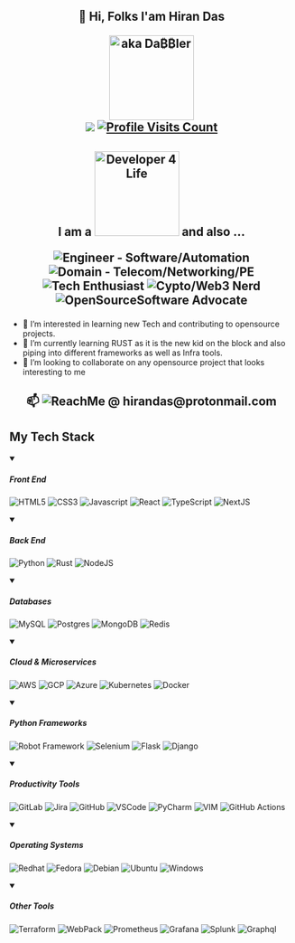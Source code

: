 <h2 align="center">👋 Hi, Folks I'am Hiran Das<p><a href="https://github.com/hirandas2610/"><img alt="aka Da₿₿ler" src="https://img.shields.io/badge/aka-Da₿₿ler-orange" width="150px" align="center"></a><br><a href="https://x.com/hirandas2610">
<img src="https://img.shields.io/twitter/follow/hirandas2610"></a>  <a href="https://github.com/hirandas2610/"><img alt="Profile Visits Count" src="https://komarev.com/ghpvc/?username=hirandas2610&label=Profile+Visits&color=green"></a></p></h2>

<h2 align="center">
I am a <img alt="Developer 4 Life" src="https://img.shields.io/badge/Developer_4_Life-litegreen" width="150px"> and also ...
<p></p><p><img alt="Engineer - Software/Automation" src="https://img.shields.io/badge/Engineer-Software%2FAutomation-darkred">
<img alt="Domain - Telecom/Networking/PE" src="https://img.shields.io/badge/Domain-Telecom%2FNetworking%2FPE-teal">
<img alt="Tech Enthusiast" src="https://img.shields.io/badge/Tech_Enthusiast-orange">
<img alt="Cypto/Web3 Nerd" src="https://img.shields.io/badge/Cypto%2FWeb3 Nerd-purple">
<img alt="OpenSourceSoftware Advocate" src="https://img.shields.io/badge/OpenSourceSoftware_Advocate-yellow">
</p>
</h2>

- 👀 I’m interested in learning new Tech and contributing to opensource projects.
- 🌱 I’m currently learning RUST as it is the new kid on the block and also piping into different frameworks as well as Infra tools.
- 💞️ I’m looking to collaborate on any opensource project that looks interesting to me
  
<h2 align="center"><p> 📫 <img alt="ReachMe @ hirandas@protonmail.com" src="https://img.shields.io/badge/ReachMe@-hirandas@protonmail.com-purple"></p></h2>
<h2>My Tech Stack</h2>
<details open>
  <summary><h5>Front End</h5></summary>
  <p align="left">
    <img alt="HTML5" src="https://skillicons.dev/icons?i=html" title="HTML5"/>
    <img alt="CSS3" src="https://skillicons.dev/icons?i=css" title="CSS3"/>
    <img alt="Javascript" src="https://skillicons.dev/icons?i=js" title="JavaScript"/>
    <img alt="React" src="https://skillicons.dev/icons?i=react" title="React"/>
    <img alt="TypeScript" src="https://skillicons.dev/icons?i=ts" title="TypeScript"/>
    <img alt="NextJS" src="https://skillicons.dev/icons?i=nextjs" title="NextJS"/>
  </p>
</details>
<details open>
  <summary><h5>Back End</h5></summary>
  <p align="left">
    <img alt="Python" src="https://skillicons.dev/icons?i=python" title="Python"/>
    <img alt="Rust" src="https://skillicons.dev/icons?i=rust" title="Rust"/>
    <img alt="NodeJS" src="https://skillicons.dev/icons?i=nodejs" title="NodeJS"/>
  </p>
</details>
<details open>
  <summary><h5>Databases</h5></summary>
  <p align="left">
    <img alt="MySQL" src="https://skillicons.dev/icons?i=mysql" title="MySQL"/>
    <img alt="Postgres" src="https://skillicons.dev/icons?i=postgres" title="Postgres"/>
    <img alt="MongoDB" src="https://skillicons.dev/icons?i=mongodb" title="MongoDB"/>
    <img alt="Redis" src="https://skillicons.dev/icons?i=redis" title="Redis"/>
  </p>
</details>
<details open>
  <summary><h5>Cloud & Microservices</h5></summary>
  <p align="left">
    <img alt="AWS" src="https://skillicons.dev/icons?i=aws" title="AWS"/>
    <img alt="GCP" src="https://skillicons.dev/icons?i=gcp" title="GCP"/>
    <img alt="Azure" src="https://skillicons.dev/icons?i=azure" title="Azure"/>
    <img alt="Kubernetes" src="https://skillicons.dev/icons?i=kubernetes" title="Kubernetes"/>
    <img alt="Docker" src="https://skillicons.dev/icons?i=docker" title="Docker"/>
  </p>
</details>
<details open>
  <summary><h5>Python Frameworks</h5></summary>
  <p align="left">
    <img alt="Robot Framework" src="https://img.shields.io/badge/Robot%20Framework-000000?style=for-the-badge&logo=robot-framework&logoColor=white" title="Robot Framework">
    <img alt="Selenium" src="https://skillicons.dev/icons?i=selenium" title="Selenium"/>
    <img alt="Flask" src="https://skillicons.dev/icons?i=flask" title="Flask"/>
    <img alt="Django" src="https://skillicons.dev/icons?i=django" title="Django"/>
  </p>
</details>
<details open>
  <summary><h5>Productivity Tools</h5></summary>
  <p align="left">
    <img alt="GitLab" src="https://skillicons.dev/icons?i=gitlab" title="GitLab"/>
    <img alt="Jira" src="https://img.shields.io/badge/jira-%230A0FFF.svg?style=for-the-badge&logo=jira&logoColor=white" title="Jira">
    <img alt="GitHub" src="https://skillicons.dev/icons?i=github" title="GitHub"/>
    <img alt="VSCode" src="https://skillicons.dev/icons?i=vscode" title="VSCode"/>
    <img alt="PyCharm" src="https://skillicons.dev/icons?i=pycharm" title="PyCharm"/>
    <img alt="VIM" src="https://skillicons.dev/icons?i=vim" title="VIM"/>
    <img alt="GitHub Actions" src="https://skillicons.dev/icons?i=githubactions" title="GitHub Actions"/>
  </p>
</details>
<details open>
  <summary><h5>Operating Systems</h5></summary>
  <p align="left">
    <img alt="Redhat" src="https://skillicons.dev/icons?i=redhat" title="Redhat"/>
    <img alt="Fedora" src="https://img.shields.io/badge/Fedora-294172?style=for-the-badge&logo=fedora&logoColor=white" title="Fedora"/>
    <img alt="Debian" src="https://skillicons.dev/icons?i=debian" title="Debian"/>
    <img alt="Ubuntu" src="https://skillicons.dev/icons?i=ubuntu" title="Ubuntu"/>
    <img alt="Windows" src="https://skillicons.dev/icons?i=windows" title="Windows"/>
  </p>
</details>
<details open>
  <summary><h5>Other Tools</h5></summary>
  <p align="left">
    <img alt="Terraform" src="https://skillicons.dev/icons?i=terraform" title="Terraform"/>
    <img alt="WebPack" src="https://skillicons.dev/icons?i=webpack" title="WebPack"/>
    <img alt="Prometheus" src="https://skillicons.dev/icons?i=prometheus" title="Prometheus"/>
    <img alt="Grafana" src="https://skillicons.dev/icons?i=grafana" title="Grafana"/>
    <img alt="Splunk" src="https://img.shields.io/badge/Splunk-000000?style=for-the-badge&logo=Splunk&logoColor=white" title="Splunk">
    <img alt="Graphql" src="https://skillicons.dev/icons?i=graphql" title="Graphql"/>
  </p>
</details>
